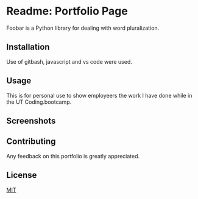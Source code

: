 # Readme: Portfolio Page

Foobar is a Python library for dealing with word pluralization.

## Installation

Use of gitbash, javascript and vs code were used.

## Usage
This is for personal use to show employeers the work I have done while in the UT Coding.bootcamp.
## Screenshots

## Contributing
Any feedback on this portfolio is greatly appreciated.

## License
[MIT](https://choosealicense.com/licenses/mit/)